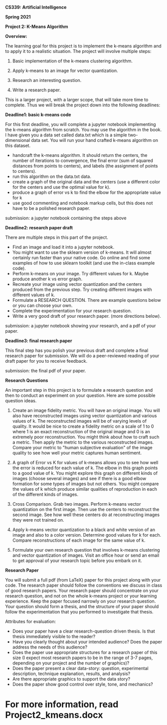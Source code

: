 **CS339: Artificial Intelligence**

**Spring 2021**

**Project 2: K-Means Algorithm**

**Overview:**

The learning goal for this project is to implement the k-means algorithm and to apply it to a realistic situation. The project will involve multiple steps:

1. Basic implementation of the k-means clustering algorithm.

2. Apply k-means to an image for vector quantization.

3. Research an interesting question.

4. Write a research paper.

This is a larger project, with a larger scope, that will take more time to complete. Thus we will break the project down into the following deadlines:

**Deadline1: basic k-means code**

For this first deadline, you will complete a jupyter notebook implementing the k-means algorithm from scratch. You may use the algorithm in the book. I have given you a data set called data.txt which is a simple two-dimensional data set. You will run your hand crafted k-means algorithm on this dataset.

- handcraft the k-means algorithm. It should return the centers, the number of iterations to convergence, the final error (sum of squared distances from points to centers), and labels (the assignment of points to centers).
- run this algorithm on the data.txt data.
- create a graph of the original data and the centers (use a different color for the centers and use the optimal value for k).
- produce a graph of error vs k to find the elbow for the appropriate value for k
- use good commenting and notebook markup cells, but this does not have to be a polished research paper.

submission: a jupyter notebook containing the steps above

**Deadline2: research paper draft**

There are multiple steps in this part of the project.

- Find an image and load it into a jupyter notebook.
- You might want to use the sklearn version of k-means. It will almost certainly run faster than your native code. Go online and find some examples of how to use sklearn toolkit (and use the in-class example code).
- Perform k-means on your image. Try different values for k. Maybe produce another k vs error graph.
- Recreate your image using vector quantization and the centers produced from the previous step. Try creating different images with different values of k.
- Formulate a RESEARCH QUESTION. There are example questions below or you can choose your own.
- Complete the experimentation for your research question.
- Write a very good draft of your research paper. (more directions below).

submission: a jupyter notebook showing your research, and a pdf of your paper.

**Deadline3: final research paper**

This final step has you polish your previous draft and complete a final research paper for submission. We will do a peer-reviewed reading of your draft paper for you to receive feedback.

submission: the final pdf of your paper.

**Research Questions**

An important step in this project is to formulate a research question and then to conduct an experiment on your question. Here are some possible question ideas.

1. Create an image fidelity metric. You will have an original image. You will also have reconstructed images using vector quantization and various values of k. The reconstructed images will be of varying levels of quality. It would be nice to create a fidelity metric on a scale of 1 to 0 where 1 is an exact reconstruction of the original image and 0 is an extremely poor reconstruction. You might think about how to craft such a metric. Then apply the metric to the various reconstructed images. Compare your metric to &quot;human subjective evaluation&quot; of the image quality to see how well your metric captures human sentiment.

2. A graph of Error vs K for values of k-means allows you to see how well the error is reduced for each value of k. The elbow in this graph points to a good value of k. You might explore this graph on different kinds of images (choose several images) and see if there is a good elbow formation for some types of images but not others. You might compare the values of k which produce similar qualities of reproduction in each of the different kinds of images.

3. Cross Comparison. Grab two images. Perform k-means vector quantization on the first image. Then use the centers to reconstruct the second image. See how well these centers do at reconstructing images they were not trained on.

4. Apply k-means vector quantization to a black and white version of an image and also to a color version. Determine good values for k for each. Compare reconstructions of each image for the same value of k.

5. Formulate your own research question that involves k-means clustering and vector quantization of images. Visit an office hour or send an email to get approval of your research topic before you embark on it.

**Research Paper**

You will submit a full pdf (from LaTeX) paper for this project along with your code. The research paper should follow the conventions we discuss in class of good research papers. Your research paper should concentrate on your research question, and not on the whole k-means project or your learning experience. Keep the paper focused narrowly on your research question. Your question should form a thesis, and the structure of your paper should follow the experimentation that you performed to investigate that thesis.

Attributes for evaluation:

- Does your paper have a clear research-question driven thesis. Is that thesis immediately visible to the reader?
- Have you clearly thought about your intended audience? Does the paper address the needs of this audience?
- Does the paper use appropriate structures for a research paper of this size (I expect most research papers to be in the range of 3-7 pages, depending on your project and the number of graphics)?
- Does the paper present a clear data-story: question, experimental description, technique explanation, results, and analysis?
- Are there appropriate graphics to support the data story?
- Does the paper show good control over style, tone, and mechanics?

# For more information, read Project2_kmeans.docx
